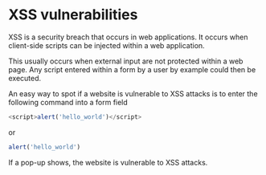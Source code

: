 # XSS vulnerabilities 

XSS is a security breach that occurs in web applications. It occurs when client-side scripts can be injected within a web application.

This usually occurs when external input are not protected within a web page. Any script entered within a form by a user by example could then be executed. 

An easy way to spot if a website is vulnerable to XSS attacks is to enter the following command into a form field
```js
<script>alert('hello_world')</script>
```
or
```js
alert('hello_world')
```
If a pop-up shows, the website is vulnerable to XSS attacks.